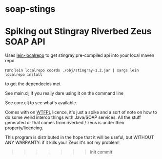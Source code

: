 soap-stings
===========

# Spiking out Stingray Riverbed Zeus SOAP API

Uses [lein-localrepo](https://github.com/kumarshantanu/) to get stingray pre-compiled api into your local maven repo. 

run:
`lein localrepo coords ./obj/stingray-1.2.jar | xargs lein localrepo install`

to get the dependecies met

See main.clj if you really dare using it on the command line

See core.clj to see what's available. 

Comes with on [WTFPL](http://www.wtfpl.net/) licence, it's just a spike and a sort of note on how to do some weird interop things with Java/SOAP services. All the stuff generated or that comes from riverbed / zeus is under their property/licencing. 

This program is distributed in the hope that it will be useful, but WITHOUT ANY WARRANTY: if it kills your Zeus it's not my problem!

>>>>>>> init commit
